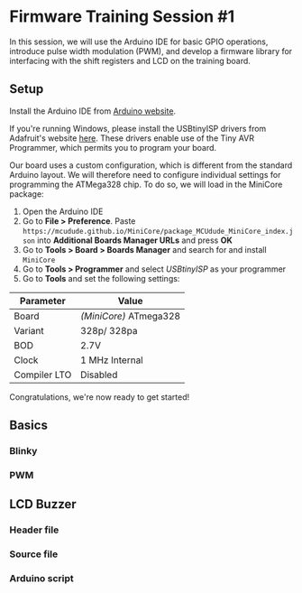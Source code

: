 # Firmware Training Session #1
In this session, we will use the Arduino IDE for basic GPIO operations,
introduce pulse width modulation (PWM), and develop a firmware library for
interfacing with the shift registers and LCD on the training board.

## Setup
Install the Arduino IDE from 
[Arduino website](https://www.arduino.cc/en/Main/Software).

If you're running Windows, please install the USBtinyISP drivers from
Adafruit's website [here](https://learn.adafruit.com/usbtinyisp/drivers). These
drivers enable use of the Tiny AVR Programmer, which permits you to program your
board.

Our board uses a custom configuration, which is different from the standard
Arduino layout. We will therefore need to configure individual settings for
programming the ATMega328 chip. To do so, we will load in the MiniCore package:
1. Open the Arduino IDE
2. Go to **File > Preference**. Paste 
`https://mcudude.github.io/MiniCore/package_MCUdude_MiniCore_index.json` 
into **Additional Boards Manager URLs** and press **OK**
3. Go to **Tools > Board > Boards Manager** and search for and install 
`MiniCore`
4. Go to **Tools > Programmer** and select *USBtinyISP* as your programmer
5. Go to **Tools** and set the following settings:

| Parameter | Value |
|---|---|
| Board | *(MiniCore)* ATmega328 |
| Variant | 328p/ 328pa |
| BOD | 2.7V |
| Clock | 1 MHz Internal |
| Compiler LTO | Disabled |

Congratulations, we're now ready to get started!

## Basics

### Blinky
### PWM

## LCD Buzzer

### Header file
### Source file
### Arduino script
